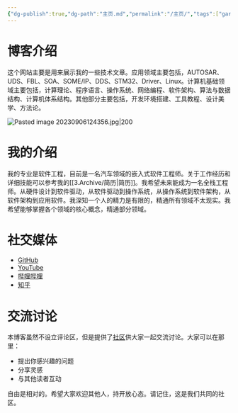 ```yaml
---
{"dg-publish":true,"dg-path":"主页.md","permalink":"/主页/","tags":["gardenEntry"],"created":"2023-09-06T17:16:44.000+08:00","updated":"2025-03-05T23:43:56.361+08:00"}
---
```


# 博客介绍

这个网站主要是用来展示我的一些技术文章。应用领域主要包括，AUTOSAR、UDS、FBL、SOA、SOME/IP、DDS、STM32、Driver、Linux。计算机基础领域主要包括，计算理论、程序语言、操作系统、网络编程、软件架构、算法与数据结构、计算机体系结构。其他部分主要包括，开发环境搭建、工具教程、设计美学、方法论。

![Pasted image 20230906124356.jpg|200](/img/user/0.Asset/resource/Pasted%20image%2020230906124356.jpg)

# 我的介绍

我的专业是软件工程，目前是一名汽车领域的嵌入式软件工程师。关于工作经历和详细技能可以参考我的[[3.Archive/简历\|简历]]。我希望未来能成为一名全栈工程师。从硬件设计到软件驱动，从软件驱动到操作系统，从操作系统到软件架构，从软件架构到应用软件。我深知一个人的精力是有限的，精通所有领域不太现实。我希望能够掌握各个领域的核心概念，精通部分领域。

# 社交媒体

- [GitHub](https://github.com/jrtx0)
- [YouTube](https://www.youtube.com/channel/UCTWl3VJcrcWV74DxSeQDCQg)
- [哔哩哔哩](https://space.bilibili.com/18394970)
- [知乎](https://www.zhihu.com/people/jrtx-75)

# 交流讨论

本博客虽然不设立评论区，但是提供了[社区](https://github.com/jrtx0/jrtx-obsidian-blogs/discussions)供大家一起交流讨论。大家可以在那里：

- 提出你感兴趣的问题
- 分享灵感
- 与其他读者互动

自由是相对的。希望大家欢迎其他人，持开放心态。请记住，这是我们共同的社区。

